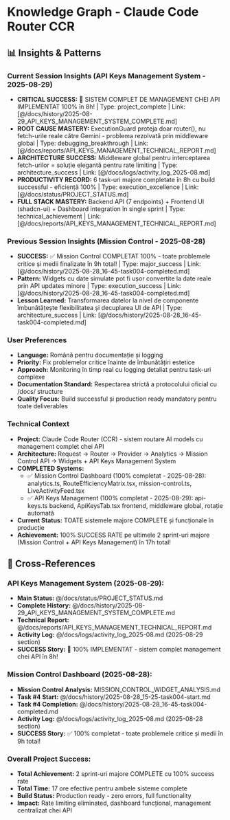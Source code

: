 # Knowledge Graph - Claude Code Router CCR

## 📊 Insights & Patterns

### Current Session Insights (API Keys Management System - 2025-08-29)
- **CRITICAL SUCCESS:** 🎉 SISTEM COMPLET DE MANAGEMENT CHEI API IMPLEMENTAT 100% în 8h! | Type: project_complete | Link: [@/docs/history/2025-08-29_API_KEYS_MANAGEMENT_SYSTEM_COMPLETE.md]
- **ROOT CAUSE MASTERY:** ExecutionGuard proteja doar router(), nu fetch-urile reale către Gemini - problema rezolvată prin middleware global | Type: debugging_breakthrough | Link: [@/docs/reports/API_KEYS_MANAGEMENT_TECHNICAL_REPORT.md]
- **ARCHITECTURE SUCCESS:** Middleware global pentru interceptarea fetch-urilor = soluție elegantă pentru rate limiting | Type: architecture_success | Link: [@/docs/logs/activity_log_2025-08.md]
- **PRODUCTIVITY RECORD:** 6 task-uri majore completate în 8h cu build successful - eficiență 100% | Type: execution_excellence | Link: [@/docs/status/PROJECT_STATUS.md]
- **FULL STACK MASTERY:** Backend API (7 endpoints) + Frontend UI (shadcn-ui) + Dashboard integration în single sprint | Type: technical_achievement | Link: [@/docs/reports/API_KEYS_MANAGEMENT_TECHNICAL_REPORT.md]

### Previous Session Insights (Mission Control - 2025-08-28)  
- **SUCCESS:** ✅ Mission Control COMPLETAT 100% - toate problemele critice și medii finalizate în 9h total! | Type: major_success | Link: [@/docs/history/2025-08-28_16-45-task004-completed.md]
- **Pattern:** Widgets cu date simulate pot fi ușor convertite la date reale prin API updates minore | Type: execution_success | Link: [@/docs/history/2025-08-28_16-45-task004-completed.md]
- **Lesson Learned:** Transformarea datelor la nivel de componente îmbunătățește flexibilitatea și decuplarea UI de API | Type: architecture_success | Link: [@/docs/history/2025-08-28_16-45-task004-completed.md]

### User Preferences
- **Language:** Română pentru documentație și logging
- **Priority:** Fix problemelor critice înainte de îmbunătățiri estetice
- **Approach:** Monitoring în timp real cu logging detaliat pentru task-uri complexe
- **Documentation Standard:** Respectarea strictă a protocolului oficial cu /docs/ structure
- **Quality Focus:** Build successful și production ready mandatory pentru toate deliverables

### Technical Context  
- **Project:** Claude Code Router (CCR) - sistem routare AI models cu management complet chei API
- **Architecture:** Request → Router → Provider → Analytics → Mission Control API → Widgets + API Keys Management System
- **COMPLETED Systems:** 
  - ✅ Mission Control Dashboard (100% completat - 2025-08-28): analytics.ts, RouteEfficiencyMatrix.tsx, mission-control.ts, LiveActivityFeed.tsx
  - ✅ API Keys Management (100% completat - 2025-08-29): api-keys.ts backend, ApiKeysTab.tsx frontend, middleware global, rotație automată
- **Current Status:** TOATE sistemele majore COMPLETE și funcționale în producție
- **Achievement:** 100% SUCCESS RATE pe ultimele 2 sprint-uri majore (Mission Control + API Keys Management) în 17h total!

## 🔗 Cross-References

### API Keys Management System (2025-08-29):
- **Main Status:** @/docs/status/PROJECT_STATUS.md
- **Complete History:** @/docs/history/2025-08-29_API_KEYS_MANAGEMENT_SYSTEM_COMPLETE.md  
- **Technical Report:** @/docs/reports/API_KEYS_MANAGEMENT_TECHNICAL_REPORT.md
- **Activity Log:** @/docs/logs/activity_log_2025-08.md (2025-08-29 section)
- **SUCCESS Story:** 🎉 100% IMPLEMENTAT - sistem complet management chei API în 8h!

### Mission Control Dashboard (2025-08-28):
- **Mission Control Analysis:** MISSION_CONTROL_WIDGET_ANALYSIS.md  
- **Task #4 Start:** @/docs/history/2025-08-28_15-25-task004-start.md
- **Task #4 Completion:** @/docs/history/2025-08-28_16-45-task004-completed.md
- **Activity Log:** @/docs/logs/activity_log_2025-08.md (2025-08-28 section)
- **SUCCESS Story:** ✅ 100% completat - toate problemele critice și medii în 9h total!

### Overall Project Success:
- **Total Achievement:** 2 sprint-uri majore COMPLETE cu 100% success rate
- **Total Time:** 17 ore efective pentru ambele sisteme complete  
- **Build Status:** Production ready - zero errors, full functionality
- **Impact:** Rate limiting eliminated, dashboard funcțional, management centralizat chei API
